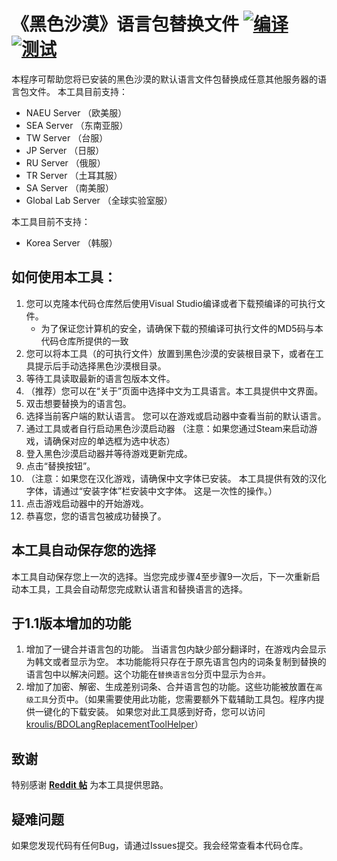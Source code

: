 # 《黑色沙漠》语言包替换文件 [![编译](https://github.com/kroulis/BDOLanguageReplacementTool/actions/workflows/dotnet.yml/badge.svg)](https://github.com/kroulis/BDOLanguageReplacementTool/actions/workflows/dotnet.yml) [![测试](https://github.com/kroulis/BDOLanguageReplacementTool/actions/workflows/unit_test.yml/badge.svg)](https://github.com/kroulis/BDOLanguageReplacementTool/actions/workflows/unit_test.yml)

本程序可帮助您将已安装的黑色沙漠的默认语言文件包替换成任意其他服务器的语言包文件。 本工具目前支持：
- NAEU Server （欧美服）
- SEA Server （东南亚服）
- TW Server （台服）
- JP Server （日服）
- RU Server （俄服）
- TR Server （土耳其服）
- SA Server （南美服）
- Global Lab Server （全球实验室服）

本工具目前不支持：
- Korea Server （韩服）

## 如何使用本工具：
1. 您可以克隆本代码仓库然后使用Visual Studio编译或者下载预编译的可执行文件。
    - 为了保证您计算机的安全，请确保下载的预编译可执行文件的MD5码与本代码仓库所提供的一致
2. 您可以将本工具（的可执行文件）放置到黑色沙漠的安装根目录下，或者在工具提示后手动选择黑色沙漠根目录。
3. 等待工具读取最新的语言包版本文件。
4. （推荐）您可以在“关于”页面中选择中文为工具语言。本工具提供中文界面。
5. 双击想要替换为的语言包。
6. 选择当前客户端的默认语言。 您可以在游戏或启动器中查看当前的默认语言。
7. 通过工具或者自行启动黑色沙漠启动器 （注意：如果您通过Steam来启动游戏，请确保对应的单选框为选中状态）
8. 登入黑色沙漠启动器并等待游戏更新完成。
9. 点击“替换按钮”。
10. （注意：如果您在汉化游戏，请确保中文字体已安装。 本工具提供有效的汉化字体，请通过“安装字体”栏安装中文字体。 这是一次性的操作。）
11. 点击游戏启动器中的开始游戏。
12. 恭喜您，您的语言包被成功替换了。

## 本工具自动保存您的选择

本工具自动保存您上一次的选择。当您完成步骤4至步骤9一次后，下一次重新启动本工具，工具会自动帮您完成默认语言和替换语言的选择。

## 于1.1版本增加的功能
1. 增加了一键合并语言包的功能。 当语言包内缺少部分翻译时，在游戏内会显示为韩文或者显示为空。 本功能能将只存在于原先语言包内的词条复制到替换的语言包中以解决问题。这个功能在`替换语言包`分页中显示为`合并`。
2. 增加了加密、解密、生成差别词条、合并语言包的功能。这些功能被放置在`高级工具`分页中。（如果需要使用此功能，您需要额外下载辅助工具包。程序内提供一键化的下载安装。 如果您对此工具感到好奇，您可以访问 [kroulis/BDOLangReplacementToolHelper](https://github.com/kroulis/BDOLangReplacementToolHelper)）

## 致谢

特别感谢 **[Reddit 帖](https://www.reddit.com/r/blackdesertonline/comments/p8vjss/guide_all_your_bdo_language_file_needs/)** 为本工具提供思路。

## 疑难问题
如果您发现代码有任何Bug，请通过Issues提交。我会经常查看本代码仓库。
